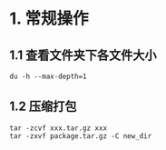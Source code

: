 # 1. 常规操作

## 1.1 查看文件夹下各文件大小

```shell
du -h --max-depth=1
```

## 1.2 压缩打包

```shell
tar -zcvf xxx.tar.gz xxx
tar -zxvf package.tar.gz -C new_dir
```